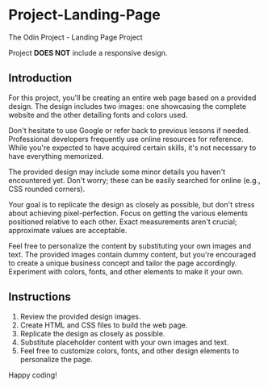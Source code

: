 # Project-Landing-Page
The Odin Project - Landing Page Project

Project **DOES NOT** include a responsive design.

## Introduction

For this project, you'll be creating an entire web page based on a provided design. The design includes two images: one showcasing the complete website and the other detailing fonts and colors used.

Don't hesitate to use Google or refer back to previous lessons if needed. Professional developers frequently use online resources for reference. While you're expected to have acquired certain skills, it's not necessary to have everything memorized.

The provided design may include some minor details you haven't encountered yet. Don't worry; these can be easily searched for online (e.g., CSS rounded corners).

Your goal is to replicate the design as closely as possible, but don't stress about achieving pixel-perfection. Focus on getting the various elements positioned relative to each other. Exact measurements aren't crucial; approximate values are acceptable.

Feel free to personalize the content by substituting your own images and text. The provided images contain dummy content, but you're encouraged to create a unique business concept and tailor the page accordingly. Experiment with colors, fonts, and other elements to make it your own.

## Instructions

1. Review the provided design images.
2. Create HTML and CSS files to build the web page.
3. Replicate the design as closely as possible.
4. Substitute placeholder content with your own images and text.
5. Feel free to customize colors, fonts, and other design elements to personalize the page.

Happy coding!

